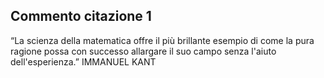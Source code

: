## Commento citazione 1

“La scienza della matematica offre il più brillante esempio di come la pura ragione possa con successo allargare il suo campo senza l'aiuto dell'esperienza.”
IMMANUEL KANT